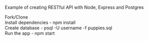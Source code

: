 Example of creating RESTful API with Node, Express and Postgres

Fork/Clone  
Install dependencies - npm install  
Create database  - psql -U username -f puppies.sql  
Run the app  - npm start  
